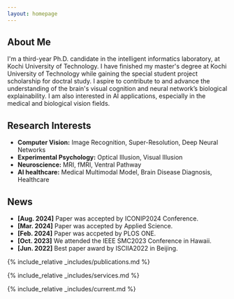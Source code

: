 ```yaml
---
layout: homepage
---
```


## About Me

I'm a third-year Ph.D. candidate in the intelligent informatics laboratory, at Kochi University of Technology. I have finished my master's degree at Kochi University of Technology while gaining the special student project scholarship for doctral study. I aspire to contribute to and advance the understanding of the brain's visual cognition and neural network’s biological explainability. I am also interested in AI applications, especially in the medical and biological vision fields.

## Research Interests

- **Computer Vision:** Image Recognition, Super-Resolution, Deep Neural Networks
- **Experimental Psychology:** Optical Illusion, Visual Illusion
- **Neuroscience:** MRI, fMRI, Ventral Pathway
- **AI healthcare:** Medical Multimodal Model, Brain Disease Diagnosis, Healthcare


## News
- **[Aug. 2024]** Paper was accepted by ICONIP2024 Conference.
- **[Mar. 2024]** Paper was accepted by Applied Science.
- **[Feb. 2024]** Paper was accpeted by PLOS ONE. 
- **[Oct. 2023]** We attended the IEEE SMC2023 Conference in Hawaii.
- **[Jun. 2022]** Best paper award by ISCIIA2022 in Beijing.

{% include_relative _includes/publications.md %}

{% include_relative _includes/services.md %}

{% include_relative _includes/current.md %}

<style>
  body {
    position: relative;
    min-height: 100vh; /* Ensure the body takes at least the full height of the viewport */
  }
  #clustrmaps-container {
    position: relative;
  }
  #clustrmaps-widget {
    position: absolute;
    bottom: -100px;
    right: -200px;
    z-index: 1000;
    width: 250px; /* Adjust width as necessary */
    height: 250px; /* Adjust height as necessary */
  }
  #clustrmaps-widget iframe {
    width: 100%;
    height: 100%;
  }
</style>

<div id="clustrmaps-container">
  <div id="clustrmaps-widget">
    <script type="text/javascript" id="clstr_globe" src="//clustrmaps.com/globe.js?d=bjzM2SBx-uJ0fKBQm6uBVaV17FQYGmOHUCxaIbTpSlc"></script>
  </div>
</div>

